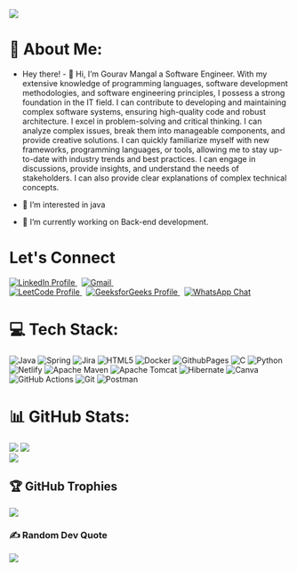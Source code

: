 <a href="https://visitcount.itsvg.in">
  <img src="https://visitcount.itsvg.in/api?id=Gaurav7597&label=Profile%20Views&pretty=false" />
</a>


# 💫 About Me:
- Hey there! - 👋 Hi, I’m Gourav Mangal a Software Engineer. With my extensive knowledge of programming languages, software development methodologies, and software engineering principles, I possess a strong foundation in the IT field. I can contribute to developing and maintaining complex software systems, ensuring high-quality code and robust architecture. I excel in problem-solving and critical thinking. I can analyze complex issues, break them into manageable components, and provide creative solutions. I can quickly familiarize myself with new frameworks, programming languages, or tools, allowing me to stay up-to-date with industry trends and best practices. I can engage in discussions, provide insights, and understand the needs of stakeholders. I can also provide clear explanations of complex technical concepts.

- 👀 I’m interested in java 
- 🌱 I’m currently working on Back-end development.

# Let's Connect
<a href="https://www.linkedin.com/in/gourav7597/" target="_blank">
  <img src="https://img.shields.io/badge/LinkedIn-Profile-blue?logo=linkedin" alt="LinkedIn Profile" />
</a>
&nbsp;
<a href="mailto:your-email@gmail.com" target="_blank">
  <img src="https://img.shields.io/badge/Gmail-Contact-D14836?logo=gmail&logoColor=white" alt="Gmail" />
</a>
&nbsp;
<br>
<a href="https://leetcode.com/your-username" target="_blank">
  <img src="https://img.shields.io/badge/LeetCode-Profile-orange?logo=leetcode" alt="LeetCode Profile" />
</a>
&nbsp;
<a href="https://auth.geeksforgeeks.org/user/your-username" target="_blank">
  <img src="https://img.shields.io/badge/GeeksforGeeks-Profile-brightgreen?logo=geeksforgeeks" alt="GeeksforGeeks Profile" />
</a>
&nbsp;
<a href="https://wa.me/your-phone-number" target="_blank">
  <img src="https://img.shields.io/badge/WhatsApp-Chat-brightgreen?logo=whatsapp" alt="WhatsApp Chat" />
</a>


# 💻 Tech Stack:
![Java](https://img.shields.io/badge/java-%23ED8B00.svg?style=for-the-badge&logo=openjdk&logoColor=white) ![Spring](https://img.shields.io/badge/spring-%236DB33F.svg?style=for-the-badge&logo=spring&logoColor=white) ![Jira](https://img.shields.io/badge/jira-%230A0FFF.svg?style=for-the-badge&logo=jira&logoColor=white) ![HTML5](https://img.shields.io/badge/html5-%23E34F26.svg?style=for-the-badge&logo=html5&logoColor=white) ![Docker](https://img.shields.io/badge/docker-%230db7ed.svg?style=for-the-badge&logo=docker&logoColor=white) ![GithubPages](https://img.shields.io/badge/github%20pages-121013?style=for-the-badge&logo=github&logoColor=white) ![C](https://img.shields.io/badge/c-%2300599C.svg?style=for-the-badge&logo=c&logoColor=white) ![Python](https://img.shields.io/badge/python-3670A0?style=for-the-badge&logo=python&logoColor=ffdd54) ![Netlify](https://img.shields.io/badge/netlify-%23000000.svg?style=for-the-badge&logo=netlify&logoColor=#00C7B7) ![Apache Maven](https://img.shields.io/badge/Apache%20Maven-C71A36?style=for-the-badge&logo=Apache%20Maven&logoColor=white) ![Apache Tomcat](https://img.shields.io/badge/apache%20tomcat-%23F8DC75.svg?style=for-the-badge&logo=apache-tomcat&logoColor=black) ![Hibernate](https://img.shields.io/badge/Hibernate-59666C?style=for-the-badge&logo=Hibernate&logoColor=white) ![Canva](https://img.shields.io/badge/Canva-%2300C4CC.svg?style=for-the-badge&logo=Canva&logoColor=white) ![GitHub Actions](https://img.shields.io/badge/github%20actions-%232671E5.svg?style=for-the-badge&logo=githubactions&logoColor=white) ![Git](https://img.shields.io/badge/git-%23F05033.svg?style=for-the-badge&logo=git&logoColor=white) ![Postman](https://img.shields.io/badge/Postman-FF6C37?style=for-the-badge&logo=postman&logoColor=white)

# 📊 GitHub Stats:
![](https://github-readme-stats.vercel.app/api?username=Gaurav7597&theme=dark&hide_border=false&include_all_commits=false&count_private=false)
![](https://github-readme-streak-stats.herokuapp.com/?user=Gaurav7597&theme=dark&hide_border=false)<br/>
![](https://github-readme-stats.vercel.app/api/top-langs/?username=Gaurav7597&theme=dark&hide_border=false&include_all_commits=false&count_private=false&layout=compact)

## 🏆 GitHub Trophies
![](https://github-profile-trophy.vercel.app/?username=Gaurav7597&theme=radical&no-frame=false&no-bg=true&margin-w=4)

### ✍️ Random Dev Quote
![](https://quotes-github-readme.vercel.app/api?type=horizontal&theme=light)

<!-- Proudly created with GPRM ( https://gprm.itsvg.in ) -->






  

<!---
Gaurav7597/Gaurav7597 is a ✨ special ✨ repository because its `README.md` (this file) appears on your GitHub profile.
You can click the Preview link to take a look at your changes.
--->


